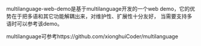 multilanguage-web-demo是基于multilanguage开发的一个web demo，它的优势在于把多语和其它功能解耦出来，对维护性、扩展性十分友好，
当需要支持多语时可以参考该demo。

multilanguage可参考https://github.com/xionghuiCoder/multilanguage

